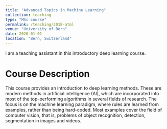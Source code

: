 ```yaml
---
title: "Advanced Topics in Machine Learning"
collection: teaching
type: "MSc course"
permalink: /teaching/2018-atml
venue: "University of Bern"
date: 2020-01-01
location: "Bern, Switzerland"
---
```


I am a teaching assistant in this introductory deep learning course. 


Course Description
======
This course provides an introduction to deep learning methods. These are modern methods in artificial intelligence (AI), which are incorporated into most of the top-performing algorithms in several fields of research. The focus is on the machine learning paradigm, where rules are learned from examples, rather than being hard-coded. Most examples cover the field of computer vision, that is, problems of object recognition, detection, segmentation in images and videos.
